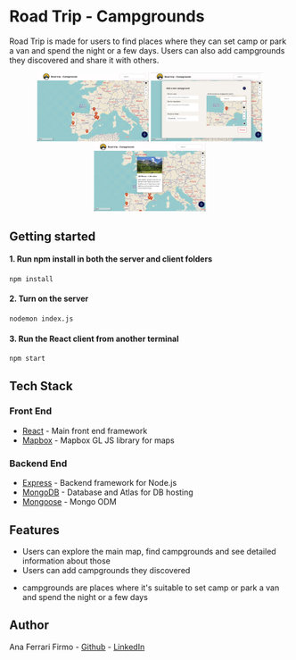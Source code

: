 # Road Trip - Campgrounds

Road Trip is made for users to find places where they can set camp or park a van and spend the night or a few days.
Users can also add campgrounds they discovered and share it with others.


<p align="center" display="flex" gap="3px">
  <img src="./client/src/assets/road-trip-1.png" width="200px" />
  <img src="./client/src/assets/road-trip-2.png" width="200px"/>
  <img src="./client/src/assets/road-trip-4.png" width="200px"/>

</p>


## Getting started

#### 1. Run npm install in both the server and client folders

```
npm install
```

#### 2. Turn on the server

```cd into /server
nodemon index.js
```

#### 3. Run the React client from another terminal

``` cd in /client
npm start
```

## Tech Stack

### Front End

- [React](https://reactjs.org/) - Main front end framework
- [Mapbox](https://www.mapbox.com/) - Mapbox GL JS library for maps

### Backend End

- [Express](https://expressjs.com/) - Backend framework for Node.js
- [MongoDB](https://www.mongodb.com/) - Database and Atlas for DB hosting
- [Mongoose](https://mongoosejs.com/) - Mongo ODM

## Features

  - Users can explore the main map, find campgrounds and see detailed information about those
  - Users can add campgrounds they discovered
  
  * campgrounds are places where it's suitable to set camp or park a van and spend the night or a few days


## Author

Ana Ferrari Firmo - [Github](https://github.com/aferrarifirmo) - [LinkedIn](https://www.linkedin.com/in/ana-ferrari-firmo)

